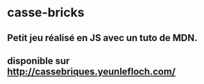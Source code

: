 # casse-bricks
## Petit jeu réalisé en JS avec un tuto  de MDN.
## disponible sur http://cassebriques.yeunlefloch.com/
